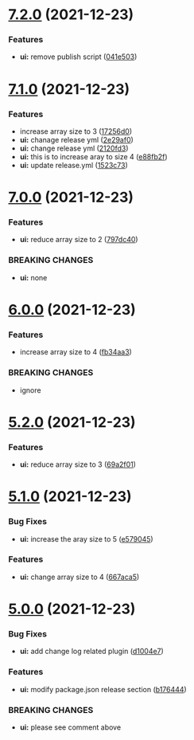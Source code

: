 # [7.2.0](https://github.com/mengzhou44/semantic-demo/compare/v7.1.0...v7.2.0) (2021-12-23)


### Features

* **ui:** remove publish script ([041e503](https://github.com/mengzhou44/semantic-demo/commit/041e503c7e24841e0b2584fb28cf0af796dbc77e))

# [7.1.0](https://github.com/mengzhou44/semantic-demo/compare/v7.0.0...v7.1.0) (2021-12-23)


### Features

* increase array size to 3 ([17256d0](https://github.com/mengzhou44/semantic-demo/commit/17256d02ff80f6b25d9f2799487f4ef115f0f548))
* **ui:** chanage  release yml ([2e29af0](https://github.com/mengzhou44/semantic-demo/commit/2e29af0c865bcb8b84dcc9ca4d79cd782061b23e))
* **ui:** change release yml ([2120fd3](https://github.com/mengzhou44/semantic-demo/commit/2120fd3ae007ddb3297af105c47f538be0a51617))
* **ui:** this is to increase aray to size 4 ([e88fb2f](https://github.com/mengzhou44/semantic-demo/commit/e88fb2f459dffaf2ee9b7ac9b68bb5ababcc3615))
* **ui:** update release.yml ([1523c73](https://github.com/mengzhou44/semantic-demo/commit/1523c735f7ea1b7f3378f256bb39c29d7dec5e86))

# [7.0.0](https://github.com/mengzhou44/semantic-demo/compare/v6.0.0...v7.0.0) (2021-12-23)


### Features

* **ui:** reduce array size to 2 ([797dc40](https://github.com/mengzhou44/semantic-demo/commit/797dc408084b7ab633a830617d4a70532eae4650))


### BREAKING CHANGES

* **ui:** none

# [6.0.0](https://github.com/mengzhou44/semantic-demo/compare/v5.2.0...v6.0.0) (2021-12-23)


### Features

* increase array size to 4 ([fb34aa3](https://github.com/mengzhou44/semantic-demo/commit/fb34aa36244cb16e3843e235825ea04bffdef83c))


### BREAKING CHANGES

* ignore

# [5.2.0](https://github.com/mengzhou44/semantic-demo/compare/v5.1.0...v5.2.0) (2021-12-23)


### Features

* **ui:** reduce array size to 3 ([69a2f01](https://github.com/mengzhou44/semantic-demo/commit/69a2f0132a03fbcef78385388fabeefeebea4c54))

# [5.1.0](https://github.com/mengzhou44/semantic-demo/compare/v5.0.0...v5.1.0) (2021-12-23)


### Bug Fixes

* **ui:** increase the aray size to 5 ([e579045](https://github.com/mengzhou44/semantic-demo/commit/e579045639cde5c0d5b63ed3660c122593c08324))


### Features

* **ui:** change array size to 4 ([667aca5](https://github.com/mengzhou44/semantic-demo/commit/667aca5b59b8f8e9b576d041453c87d454730eb4))

# [5.0.0](https://github.com/mengzhou44/semantic-demo/compare/v4.1.0...v5.0.0) (2021-12-23)


### Bug Fixes

* **ui:** add change log related  plugin ([d1004e7](https://github.com/mengzhou44/semantic-demo/commit/d1004e7e1aba86569e0977ccdb2a0e6355981f10))


### Features

* **ui:** modify package.json release section ([b176444](https://github.com/mengzhou44/semantic-demo/commit/b176444a77ab6582df1fe090d85c995ee20be0e1))


### BREAKING CHANGES

* **ui:** please see comment above
